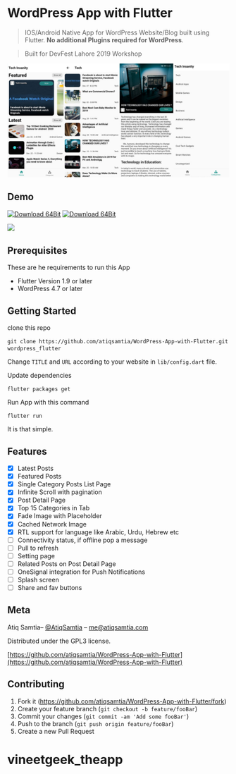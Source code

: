 # WordPress App with Flutter

> IOS/Android Native App for WordPress Website/Blog built using Flutter. **No additional Plugins required for WordPress**.

> Built for DevFest Lahore 2019 Workshop

![](ScreenShot.jpg)

## Demo

[![Download 64Bit](https://img.shields.io/badge/Download%20APK-64%20bit-brightgreen)](https://github.com/atiqsamtia/WordPress-App-with-Flutter/releases/latest/download/app-arm64-v8a-release.apk)
[![Download 64Bit](https://img.shields.io/badge/Download%20APK-32%20bit-brightgreen)](https://github.com/atiqsamtia/WordPress-App-with-Flutter/releases/latest/download/app-armeabi-v7a-release.apk)

![](Demo.gif)

## Prerequisites
These are he requirements to run this App
- Flutter Version 1.9 or later  
- WordPress 4.7 or later

## Getting Started
clone this repo
```
git clone https://github.com/atiqsamtia/WordPress-App-with-Flutter.git wordpress_flutter
```
Change <code>TITLE</code> and <code>URL</code> according to your website in <code>lib/config.dart</code> file.

Update dependencies 
```
flutter packages get
```

Run App with this command
```
flutter run
```

It is that simple.

## Features
- [x] Latest Posts
- [x] Featured Posts
- [x] Single Category Posts List Page
- [x] Infinite Scroll with pagination
- [x] Post Detail Page
- [x] Top 15 Categories in Tab
- [x] Fade Image with Placeholder
- [x] Cached Network Image
- [x] RTL support for language like Arabic, Urdu, Hebrew etc
- [ ] Connectivity status, if offline pop a message
- [ ] Pull to refresh
- [ ] Setting page
- [ ] Related Posts on Post Detail Page
- [ ] OneSignal integration for Push Notifications
- [ ] Splash screen 
- [ ] Share and fav buttons 

## Meta

Atiq Samtia– [@AtiqSamtia](https://twitter.com/atiqsamtia) – me@atiqsamtia.com

Distributed under the GPL3 license.

[https://github.com/atiqsamtia/WordPress-App-with-Flutter](https://github.com/atiqsamtia/WordPress-App-with-Flutter)

## Contributing

1. Fork it (<https://github.com/atiqsamtia/WordPress-App-with-Flutter/fork>)
2. Create your feature branch (`git checkout -b feature/fooBar`)
3. Commit your changes (`git commit -am 'Add some fooBar'`)
4. Push to the branch (`git push origin feature/fooBar`)
5. Create a new Pull Request
# vineetgeek_theapp

